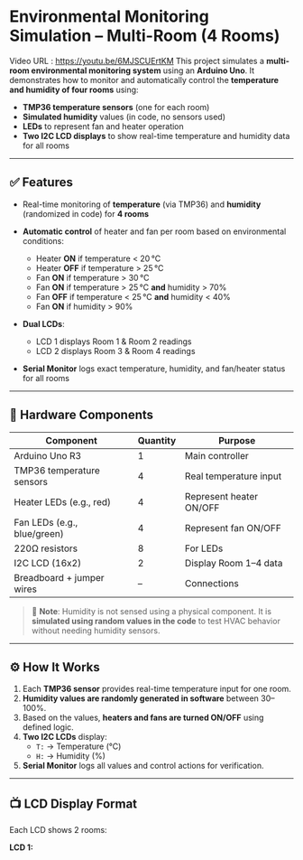 # Environmental Monitoring Simulation – Multi-Room (4 Rooms)

Video URL : https://youtu.be/6MJSCUErtKM
This project simulates a **multi-room environmental monitoring system** using an **Arduino Uno**. It demonstrates how to monitor and automatically control the **temperature and humidity of four rooms** using:

- **TMP36 temperature sensors** (one for each room)
- **Simulated humidity** values (in code, no sensors used)
- **LEDs** to represent fan and heater operation
- **Two I2C LCD displays** to show real-time temperature and humidity data for all rooms

---

## ✅ Features

- Real-time monitoring of **temperature** (via TMP36) and **humidity** (randomized in code) for **4 rooms**
- **Automatic control** of heater and fan per room based on environmental conditions:

  - Heater **ON** if temperature < 20 °C  
  - Heater **OFF** if temperature > 25 °C  
  - Fan **ON** if temperature > 30 °C  
  - Fan **ON** if temperature > 25 °C **and** humidity > 70%  
  - Fan **OFF** if temperature < 25 °C **and** humidity < 40%  
  - Fan **ON** if humidity > 90%

- **Dual LCDs**:
  - LCD 1 displays Room 1 & Room 2 readings
  - LCD 2 displays Room 3 & Room 4 readings
- **Serial Monitor** logs exact temperature, humidity, and fan/heater status for all rooms

---

## 🧩 Hardware Components

| Component                    | Quantity | Purpose                      |
|-----------------------------|----------|------------------------------|
| Arduino Uno R3              | 1        | Main controller              |
| TMP36 temperature sensors   | 4        | Real temperature input       |
| Heater LEDs (e.g., red)     | 4        | Represent heater ON/OFF      |
| Fan LEDs (e.g., blue/green) | 4        | Represent fan ON/OFF         |
| 220Ω resistors              | 8        | For LEDs                     |
| I2C LCD (16x2)              | 2        | Display Room 1–4 data        |
| Breadboard + jumper wires   | –        | Connections                  |

> 🔧 **Note**: Humidity is not sensed using a physical component. It is **simulated using random values in the code** to test HVAC behavior without needing humidity sensors.

---

## ⚙️ How It Works

1. Each **TMP36 sensor** provides real-time temperature input for one room.
2. **Humidity values are randomly generated in software** between 30–100%.
3. Based on the values, **heaters and fans are turned ON/OFF** using defined logic.
4. **Two I2C LCDs** display:
   - `T:` → Temperature (°C)
   - `H:` → Humidity (%)
5. **Serial Monitor** logs all values and control actions for verification.

---

## 📺 LCD Display Format

Each LCD shows 2 rooms:

**LCD 1:**
